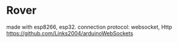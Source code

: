 # Rover
made with esp8266, esp32. connection protocol: websocket, Http
https://github.com/Links2004/arduinoWebSockets

